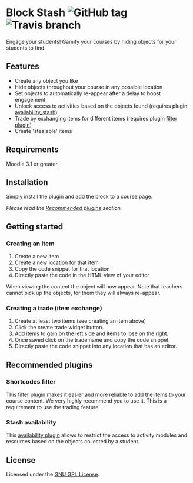 Block Stash ![GitHub tag](https://img.shields.io/github/tag/branchup/moodle-filter_shortcodesblock_stash.svg) ![Travis branch](https://img.shields.io/travis/branchup/moodle-block_stash/master.svg)
===========

Engage your students! Gamify your courses by hiding objects for your students to find.

Features
--------

- Create any object you like
- Hide objects throughout your course in any possible location
- Set objects to automatically re-appear after a delay to boost engagement
- Unlock access to activities based on the objects found (requires plugin [availability_stash](https://moodle.org/plugins/availability_stash))
- Trade by exchanging items for different items (requires plugin [filter plugin](https://moodle.org/plugins/filter_stash))
- Create 'stealable' items

Requirements
------------

Moodle 3.1 or greater.

Installation
------------

Simply install the plugin and add the block to a course page.

_Please read the [Recommended plugins](#recommended-plugins) section._

Getting started
---------------

### Creating an item

1. Create a new item
2. Create a new location for that item
3. Copy the code snippet for that location
4. Directly paste the code in the HTML view of your editor

When viewing the content the object will now appear.
Note that teachers cannot pick up the objects, for them they will always re-appear.

### Creating a trade (item exchange)

1. Create at least two items (see creating an item above)
2. Click the create trade widget button.
3. Add items to gain on the left side and items to lose on the right.
4. Once saved click on the trade name and copy the code snippet.
5. Directly paste the code snippet into any location that has an editor.

Recommended plugins
-------------------

### Shortcodes filter

This [filter plugin](https://github.com/branchup/moodle-filter_shortcodes) makes it easier and more reliable to add the items to your course content. We very highly recommend you to use it. This is a requirement to use the trading feature.

### Stash availability

This [availability plugin](https://moodle.org/plugins/availability_stash) allows to restrict the access to activity modules and resources based on the objects collected by a student.

License
-------

Licensed under the [GNU GPL License](http://www.gnu.org/copyleft/gpl.html).
